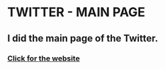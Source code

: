 # TWITTER - MAIN PAGE #

## I did the main page of the Twitter. ##



### [Click for the website](https://efsungurbuz.github.io/twitter.github.io1/) ###
